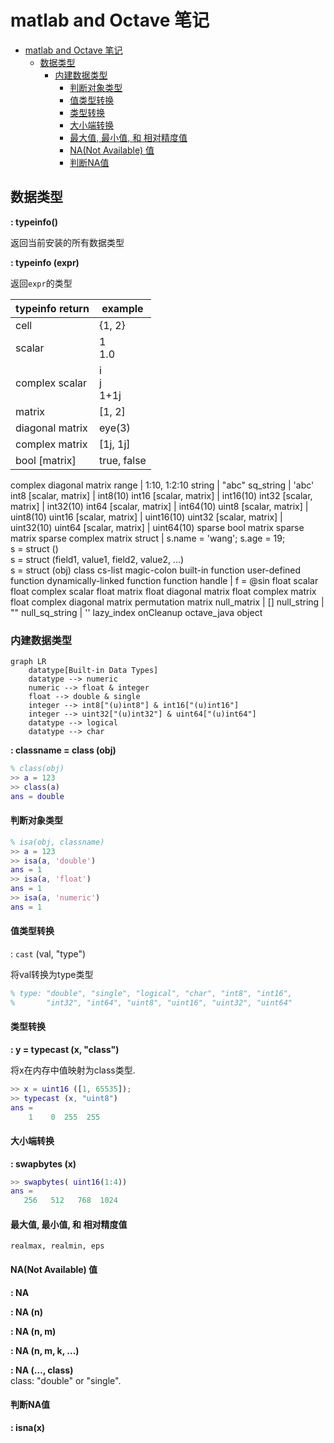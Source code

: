 # matlab and Octave 笔记

- [matlab and Octave 笔记](#matlab-and-octave-笔记)
  - [数据类型](#数据类型)
    - [内建数据类型](#内建数据类型)
      - [判断对象类型](#判断对象类型)
      - [值类型转换](#值类型转换)
      - [类型转换](#类型转换)
      - [大小端转换](#大小端转换)
      - [最大值, 最小值, 和 相对精度值](#最大值-最小值-和-相对精度值)
      - [NA(Not Available) 值](#nanot-available-值)
      - [判断NA值](#判断na值)

## 数据类型

**: typeinfo()**

返回当前安装的所有数据类型


**: typeinfo (expr)**

返回`expr`的类型

typeinfo return| example
-|-
cell | {1, 2}
scalar | 1<br>1.0
complex scalar | i<br>j<br>1+1j
matrix | [1, 2]
diagonal matrix | eye(3)
complex matrix | [1j, 1j]
bool [matrix] | true, false
complex diagonal matrix
range | 1:10, 1:2:10
string | "abc"
sq_string | 'abc'
int8 [scalar, matrix] | int8(10)
int16 [scalar, matrix] | int16(10)
int32 [scalar, matrix] | int32(10)
int64 [scalar, matrix] | int64(10)
uint8 [scalar, matrix] | uint8(10)
uint16 [scalar, matrix] | uint16(10)
uint32 [scalar, matrix] | uint32(10)
uint64 [scalar, matrix] | uint64(10)
sparse bool matrix
sparse matrix
sparse complex matrix
struct | s.name = 'wang'; s.age = 19; <br>s = struct ()<br>s = struct (field1, value1, field2, value2, …)<br>s = struct (obj)
class
cs-list
magic-colon
built-in function
user-defined function
dynamically-linked function
function handle | f = @sin
float scalar
float complex scalar
float matrix
float diagonal matrix
float complex matrix
float complex diagonal matrix
permutation matrix
null_matrix | []
null_string | ""
null_sq_string | ''
lazy_index
onCleanup
octave_java
object

### 内建数据类型

```mermaid
graph LR
    datatype[Built-in Data Types]
    datatype --> numeric
    numeric --> float & integer
    float --> double & single
    integer --> int8["(u)int8"] & int16["(u)int16"]
    integer --> uint32["(u)int32"] & uint64["(u)int64"]
    datatype --> logical
    datatype --> char
```

**: classname = class (obj)**



```m
% class(obj)
>> a = 123
>> class(a)
ans = double
```
#### 判断对象类型
```m
% isa(obj, classname)
>> a = 123
>> isa(a, 'double')
ans = 1
>> isa(a, 'float')
ans = 1
>> isa(a, 'numeric')
ans = 1
```

#### 值类型转换

: `cast` (val, "type")

将val转换为type类型

```m
% type: "double", "single", "logical", "char", "int8", "int16", 
%       "int32", "int64", "uint8", "uint16", "uint32", "uint64" 

```

#### 类型转换

**: y = typecast (x, "class")**

将x在内存中值映射为class类型.

```m
>> x = uint16 ([1, 65535]);
>> typecast (x, "uint8")
ans =
    1    0  255  255
```

#### 大小端转换

**: swapbytes (x)**

```m
>> swapbytes( uint16(1:4))
ans =
   256   512   768  1024
```

#### 最大值, 最小值, 和 相对精度值

```
realmax, realmin, eps
```

#### NA(Not Available) 值


**: NA**

**: NA (n)**

**: NA (n, m)**

**: NA (n, m, k, …)**

**: NA (…, class)**   
  class: "double" or "single". 

#### 判断NA值

**: isna(x)**


